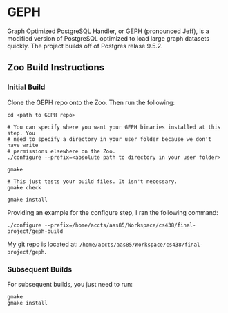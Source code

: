 # GEPH

Graph Optimized PostgreSQL Handler, or GEPH (pronounced Jeff), is a modified version of PostgreSQL optimized to load large graph datasets quickly. The project builds off of Postgres relase 9.5.2.

## Zoo Build Instructions

### Initial Build

Clone the GEPH repo onto the Zoo. Then run the following:
```
cd <path to GEPH repo>

# You can specify where you want your GEPH binaries installed at this step. You
# need to specify a directory in your user folder because we don't have write
# permissions elsewhere on the Zoo.
./configure --prefix=<absolute path to directory in your user folder>

gmake

# This just tests your build files. It isn't necessary.
gmake check

gmake install
```

Providing an example for the configure step, I ran the following command:
```
./configure --prefix=/home/accts/aas85/Workspace/cs438/final-project/geph-build
```
My git repo is located at: ```/home/accts/aas85/Workspace/cs438/final-project/geph```.

### Subsequent Builds

For subsequent builds, you just need to run:
```
gmake
gmake install
```

